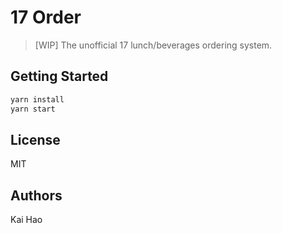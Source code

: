 # 17 Order

> [WIP] The unofficial 17 lunch/beverages ordering system.

## Getting Started

```bash
yarn install
yarn start
```

## License

MIT

## Authors

Kai Hao
